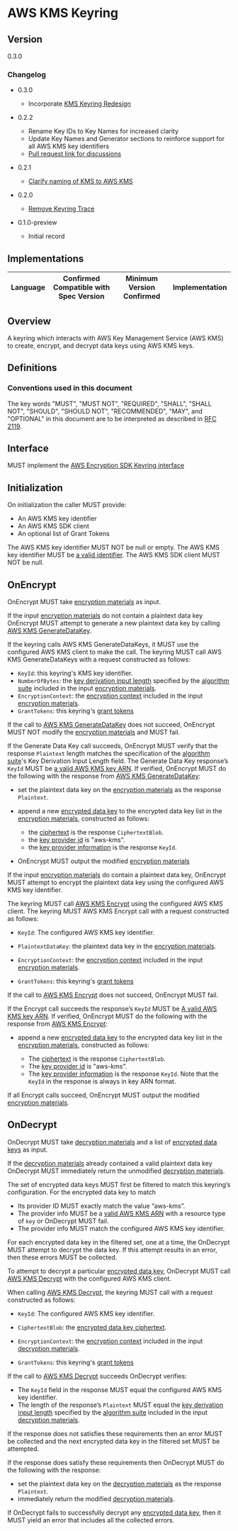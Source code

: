 [//]: # "Copyright Amazon.com Inc. or its affiliates. All Rights Reserved."
[//]: # "SPDX-License-Identifier: CC-BY-SA-4.0"

# AWS KMS Keyring

## Version

0.3.0

### Changelog

- 0.3.0

  - Incorporate [KMS Keyring Redesign](https://github.com/awslabs/aws-encryption-sdk-specification/tree/master/proposals/2020-07-01_aws-kms-keyring-redesign)

- 0.2.2

  - Rename Key IDs to Key Names for increased clarity
  - Update Key Names and Generator sections to reinforce support for all AWS KMS key identifiers
  - [Pull request link for discussions](https://github.com/awslabs/aws-encryption-sdk-specification/pull/123)

- 0.2.1

  - [Clarify naming of KMS to AWS KMS](https://github.com/awslabs/aws-encryption-sdk-specification/issues/67)

- 0.2.0

  - [Remove Keyring Trace](../changes/2020-05-13_remove-keyring-trace/change.md)

- 0.1.0-preview

  - Initial record

## Implementations

| Language | Confirmed Compatible with Spec Version | Minimum Version Confirmed | Implementation |
| -------- | -------------------------------------- | ------------------------- | -------------- |

## Overview

A keyring which interacts with AWS Key Management Service (AWS KMS) to create, encrypt, and decrypt data keys
using AWS KMS keys.

## Definitions

### Conventions used in this document

The key words "MUST", "MUST NOT", "REQUIRED", "SHALL", "SHALL NOT", "SHOULD", "SHOULD NOT", "RECOMMENDED", "MAY", and "OPTIONAL"
in this document are to be interpreted as described in [RFC 2119](https://tools.ietf.org/html/rfc2119).

## Interface

MUST implement the [AWS Encryption SDK Keyring interface](../keyring-interface.md#interface)

## Initialization

On initialization the caller MUST provide:

- An AWS KMS key identifier
- An AWS KMS SDK client
- An optional list of Grant Tokens

The AWS KMS key identifier MUST NOT be null or empty.
The AWS KMS key identifier MUST be [a valid identifier](aws-kms-key-arn.md#a-valid-aws-kms-identifier).
The AWS KMS SDK client MUST NOT be null.

## OnEncrypt

OnEncrypt MUST take [encryption materials](../structures.md#encryption-materials) as input.

If the input [encryption materials](../structures.md#encryption-materials) do not contain a plaintext data key
OnEncrypt MUST attempt to generate a new plaintext data key
by calling [AWS KMS GenerateDataKey](https://docs.aws.amazon.com/kms/latest/APIReference/API_GenerateDataKey.html).

If the keyring calls AWS KMS GenerateDataKeys,
it MUST use the configured AWS KMS client to make the call.
The keyring MUST call AWS KMS GenerateDataKeys with a request constructed as follows:

- `KeyId`: this keyring's KMS key identifier.
- `NumberOfBytes`: the [key derivation input length](../algorithm-suites.md#key-derivation-input-length)
  specified by the [algorithm suite](../algorithm-suites.md) included in the input [encryption materials](../structures.md#encryption-materials).
- `EncryptionContext`: the [encryption context](../structures.md#encryption-context)
  included in the input [encryption materials](../structures.md#encryption-materials).
- `GrantTokens`: this keyring's [grant tokens](https://docs.aws.amazon.com/kms/latest/developerguide/concepts.html#grant_token)

If the call to [AWS KMS GenerateDataKey](https://docs.aws.amazon.com/kms/latest/APIReference/API_GenerateDataKey.html) does not succeed,
OnEncrypt MUST NOT modify the [encryption materials](../structures.md#encryption-materials) and MUST fail.

If the Generate Data Key call succeeds, OnEncrypt MUST verify that the response `Plaintext` length matches
the specification of the [algorithm suite](../algorithm-suites.md)'s Key Derivation Input Length field.
The Generate Data Key response’s `KeyId` MUST be [a valid AWS KMS key ARN](aws-kms-key-arn.md#a-valid-aws-kms-arn).
If verified, OnEncrypt MUST do the following with the response from [AWS KMS GenerateDataKey](https://docs.aws.amazon.com/kms/latest/APIReference/API_GenerateDataKey.html):

- set the plaintext data key on the [encryption materials](../structures.md#encryption-materials) as the response `Plaintext`.

- append a new [encrypted data key](../structures.md#encrypted-data-key) to the encrypted data key list in the [encryption materials](../structures.md#encryption-materials), constructed as follows:

  - the [ciphertext](../structures.md#ciphertext) is the response `CiphertextBlob`.
  - the [key provider id](../structures.md#key-provider-id) is "aws-kms".
  - the [key provider information](../structures.md#key-provider-information) is the response `KeyId`.

- OnEncrypt MUST output the modified [encryption materials](../structures.md#encryption-materials)

If the input [encryption materials](../structures.md#encryption-materials) do contain a plaintext data key,
OnEncrypt MUST attempt to encrypt the plaintext data key using the configured AWS KMS key identifier.

The keyring MUST call [AWS KMS Encrypt](https://docs.aws.amazon.com/kms/latest/APIReference/API_Encrypt.html) using the configured AWS KMS client.
The keyring MUST AWS KMS Encrypt call with a request constructed as follows:

- `KeyId`: The configured AWS KMS key identifier.
- `PlaintextDataKey`: the plaintext data key in the [encryption materials](../structures.md#encryption-materials).
- `EncryptionContext`: the [encryption context](../structures.md#encryption-context) included in the input [encryption materials](../structures.md#encryption-materials).

- `GrantTokens`: this keyring's [grant tokens](https://docs.aws.amazon.com/kms/latest/developerguide/concepts.html#grant_token)

If the call to [AWS KMS Encrypt](https://docs.aws.amazon.com/kms/latest/APIReference/API_Encrypt.html) does not succeed, OnEncrypt MUST fail.

If the Encrypt call succeeds the response’s `KeyId` MUST be [A valid AWS KMS key ARN](aws-kms-key-arn.md#a-valid-aws-kms-arn).
If verified, OnEncrypt MUST do the following with the response from [AWS KMS Encrypt](https://docs.aws.amazon.com/kms/latest/APIReference/API_Encrypt.html):

- append a new [encrypted data key](../structures.md#encrypted-data-key) to the encrypted data key list in the [encryption materials](../structures.md#encryption-materials), constructed as follows:

  - The [ciphertext](../structures.md#ciphertext) is the response `CiphertextBlob`.
  - The [key provider id](../structures.md#key-provider-id) is "aws-kms".
  - The [key provider information](../structures.md#key-provider-information) is the response `KeyId`. Note that the `KeyId` in the response is always in key ARN format.

If all Encrypt calls succeed, OnEncrypt MUST output the modified [encryption materials](../structures.md#encryption-materials).

## OnDecrypt

OnDecrypt MUST take [decryption materials](../structures.md#decryption-materials) and
a list of [encrypted data keys](../structures.md#encrypted-data-key) as input.

If the [decryption materials](../structures.md#decryption-materials) already contained a valid plaintext data key
OnDecrypt MUST immediately return the unmodified [decryption materials](../structures.md#decryption-materials).

The set of encrypted data keys MUST first be filtered to match this keyring’s configuration. For the encrypted data key to match

- Its provider ID MUST exactly match the value “aws-kms”.
- The provider info MUST be a [valid AWS KMS ARN](aws-kms-key-arn.md#a-valid-aws-kms-arn) with a resource type of `key` or OnDecrypt MUST fail.
- The provider info MUST match the configured AWS KMS key identifier.

For each encrypted data key in the filtered set, one at a time, the OnDecrypt MUST attempt to decrypt the data key.
If this attempt results in an error, then these errors MUST be collected.

To attempt to decrypt a particular [encrypted data key](../structures.md#encrypted-data-key),
OnDecrypt MUST call [AWS KMS Decrypt](https://docs.aws.amazon.com/kms/latest/APIReference/API_Decrypt.html) with the configured AWS KMS client.

When calling [AWS KMS Decrypt](https://docs.aws.amazon.com/kms/latest/APIReference/API_Decrypt.html), the keyring MUST call with a request constructed as follows:

- `KeyId`: The configured AWS KMS key identifier.
- `CiphertextBlob`: the [encrypted data key ciphertext](../structures.md#ciphertext).
- `EncryptionContext`: the [encryption context](../structures.md#encryption-context) included in the input [decryption materials](../structures.md#decryption-materials).

- `GrantTokens`: this keyring's [grant tokens](https://docs.aws.amazon.com/kms/latest/developerguide/concepts.html#grant_token)

If the call to [AWS KMS Decrypt](https://docs.aws.amazon.com/kms/latest/APIReference/API_Decrypt.html) succeeds OnDecrypt verifies:

- The `KeyId` field in the response MUST equal the configured AWS KMS key identifier.
- The length of the response’s `Plaintext` MUST equal the [key derivation input length](../algorithm-suites.md#key-derivation-input-length)
  specified by the [algorithm suite](../algorithm-suites.md) included in the input [decryption materials](../structures.md#decryption-materials).

If the response does not satisfies these requirements then an error MUST be collected
and the next encrypted data key in the filtered set MUST be attempted.

If the response does satisfy these requirements then OnDecrypt MUST do the following with the response:

- set the plaintext data key on the [decryption materials](../structures.md#decryption-materials) as the response `Plaintext`.
- immediately return the modified [decryption materials](../structures.md#decryption-materials).

If OnDecrypt fails to successfully decrypt any [encrypted data key](../structures.md#encrypted-data-key),
then it MUST yield an error that includes all the collected errors.
